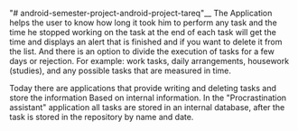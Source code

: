  "# android-semester-project-android-project-tareq"__
 The Application helps the user to know how long it took him to perform any task and the time he stopped working on the task at the end of each task will get the time and displays an alert that is finished and if you want to delete it from the list. And there is an option to divide the execution of tasks for a few days or rejection.
For example:
work tasks, daily arrangements, housework (studies), and any possible tasks that are measured in time.

Today there are applications that provide writing and deleting tasks and store the information
Based on internal information.
In the "Procrastination assistant" application all tasks are stored in an internal database, after the task is stored in the repository by name and date.
